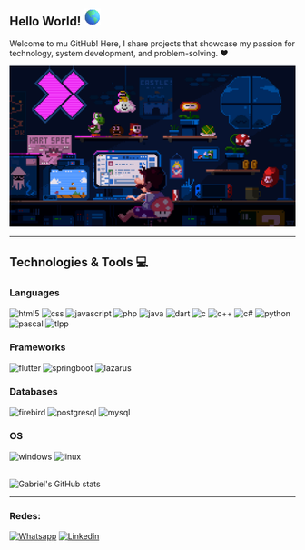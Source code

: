 ## Hello World! ![Globe](globe.gif)
Welcome to mu GitHub!
Here, I share projects that showcase my passion for technology, system development, and problem-solving. ❤️

![Banner](banner.gif)

<hr>

## Technologies & Tools 💻

<div style="display: inline_block">
    <h3>Languages</h3>
    <img align="center" alt="html5" src="https://img.shields.io/badge/HTML5-E34F26?style=for-the-badge&logo=html5&logoColor=white">
    <img align="center" alt="css" src="https://img.shields.io/badge/CSS3-1572B6?style=for-the-badge&logo=css3&logoColor=white">
    <img align="center" alt="javascript" src="https://img.shields.io/badge/JavaScript-F7DF1E?style=for-the-badge&logo=javascript&logoColor=white">
    <img align="center" alt="php" src="https://img.shields.io/badge/PHP-777BB4?style=for-the-badge&logo=php&logoColor=white">
    <img align="center" alt="java" src="https://img.shields.io/badge/Java-ED8B00?style=for-the-badge&logo=openjdk&logoColor=white">
    <img align="center" alt="dart" src="https://img.shields.io/badge/Dart-0175C2?style=for-the-badge&logo=dart&logoColor=white">
    <img align="center" alt="c" src="https://img.shields.io/badge/C-836FFF?style=for-the-badge&logo=c&logoColor=white">
    <img align="center" alt="c++" src="https://img.shields.io/badge/C%2B%2B-6959CD?style=for-the-badge&logo=c%2B%2B&logoColor=white">
    <img align="center" alt="c#" src="https://img.shields.io/badge/C%23-483D8B?style=for-the-badge&logo=c-sharp&logoColor=white">
    <img align="center" alt="python" src="https://img.shields.io/badge/Python-14354C?style=for-the-badge&logo=python&logoColor=white">
    <img align="center" alt="pascal" src="https://img.shields.io/badge/Pascal-FFE4C4?style=for-the-badge&logo=pascal&logoColor=white">
    <img align="center" alt="tlpp" src="https://img.shields.io/badge/TLPP-000000?style=for-the-badge&logo=tlpp&logoColor=white">
    <br>
    <h3>Frameworks</h3>
    <img align="center" alt="flutter" src="https://img.shields.io/badge/Flutter-02569B?style=for-the-badge&logo=flutter&logoColor=white">
    <img align="center" alt="springboot" src="https://img.shields.io/badge/Springboot-2E8B57?style=for-the-badge&logo=springboot&logoColor=white">
    <img align="center" alt="lazarus" src="https://img.shields.io/badge/Lazarus-00008B?style=for-the-badge&logo=lazarus&logoColor=white">
    <br>
    <h3>Databases</h3>
    <img align="center" alt="firebird" src="https://img.shields.io/badge/Firebird-E34F26?style=for-the-badge&logo=firebird&logoColor=white">
    <img align="center" alt="postgresql" src="https://img.shields.io/badge/PostgreSQL-316192?style=for-the-badge&logo=postgresql&logoColor=white">
    <img align="center" alt="mysql" src="https://img.shields.io/badge/MySQL-00000F?style=for-the-badge&logo=mysql&logoColor=white">
    <br>
    <h3>OS</h3>
    <img align="center" alt="windows" src="https://img.shields.io/badge/Windows-0078D6?style=for-the-badge&logo=windows&logoColor=white">
    <img align="center" alt="linux" src="https://img.shields.io/badge/Ubuntu-1C1C1C?style=for-the-badge&logo=ubuntu&logoColor=white">
    <br><br>
</div>

![Gabriel's GitHub stats](https://github-readme-stats.vercel.app/api?username=GabRodrigues23&show_icons=true&theme=tokyonight)

<hr>

### Redes:

<a href = "https://wa.me/5515998519914" target = "_blank"><img src = "https://img.shields.io/badge/WhatsApp-25D366?style=for-the-badge&logo=whatsapp&logoColor=white" alt = "Whatsapp" /></a>
<a href = "https://www.linkedin.com/in/gabriel-rodrigues-de-oliveira-33104b251/"><img src = "https://img.shields.io/badge/LinkedIn-0077B5?style=for-the-badge&logo=linkedin&logoColor=white" alt = "Linkedin" /></a>

<!--
[![Blog](https://img.shields.io/badge/WhatsApp-25D366?style=for-the-badge&logo=whatsapp&logoColor=white)](https://wa.me/5515998519914)
[![Blog](https://img.shields.io/badge/LinkedIn-0077B5?style=for-the-badge&logo=linkedin&logoColor=white)](https://www.linkedin.com/in/gabriel-rodrigues-de-oliveira-33104b251/)
--> 
